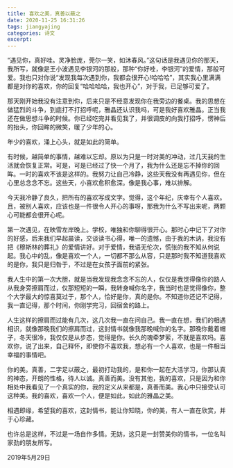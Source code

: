 ```yaml
---
title: 喜欢之美，真善以蔽之
date: 2020-11-25 16:31:26
tags: jiangyajing
categories: 诗文
excerpt: 
---
```

“遇见你，真好哇。灵净脸庞，莞尔一笑，如沐春风。”这句话是我遇见你的那天，我所写，就像是王小波遇见李银河的那般，那种“你好哇，李银河”的爱情，那般可爱。<!--more-->我也只对你说“发现我每次遇到你，我都会很开心!哈哈哈”，其实我心里满满都是对你的喜欢，你的回复“哈哈哈哈，我也开心”，对于我，已足够可爱了。

那天刚开始我没有注意到你，后来只是不经意发现你在我旁边的餐桌。我的思想在做猛烈的斗争，到底打不打招呼呢，雅晶还认识我吗，可是我好喜欢雅晶。正当我还在做思想斗争的时候。你已经吃完并看见我了，并很调皮的向我打招呼，愣神后的抬头，你回眸的微笑，暖了少年的心。

年少的喜欢，涌上心头，就是如此的简单。

有时候，越简单的事情，越难以忘却。原以为只是一时对美的冲动，过几天我的生活就会恢复正常。可是，可是已经过了快一个月了，我为什么还是忘不掉你的回眸。一时的喜欢不该是这样的。我努力让自己冷静，这些天我没有再遇见你，但在心里总念念不忘。这些天，小喜欢愈积愈深。像是我心事，难以排解。

今天我冷静了良久，把所有的喜欢写成文字。觉得，这个年纪，庆幸有个人喜欢。且，被别人喜欢，应该也是一件很令人开心的事呀，那我为什么不写出来呢，两颗心可能都会很开心呢。

第一次遇见，在映雪左岸晚上。学校，唯独和你聊得很开心。那时心中记下了对你的好感，后来我们早起晨读，交谈读书心得，唯一的遗憾，由于我的木讷，我没有把《穆斯林的葬礼》的爱情讲好。对于爱情，我语无伦次，慌张的我不知从何说起。我心中的乱，像是喜欢一个人，一切都不那么从容，只是那时我不知道我喜欢的是你，我只是归咎于，不过是在女孩子面前的紧张。

我人生中的第一次大胆，就是当我发现我念念不忘的人，仅仅是我觉得像你的路人从我身旁擦肩而过，仅那短短的一瞬，我转身喊你名字，我当时也是觉得像你，整个大学最大的惊喜莫过于，那个人，恰好是你，真的是你。不知道你还记不记得，我一直记得，那个时间，你刚学完习，回宿舍的路上。

人生这样的擦肩而过能有几次，这几次我一直在问自己。我一直在想，我们的相遇相识，就像那晚我们的擦肩而过，这封情书就像我那晚喊你的名字。那晚你戴着帽子，冬天很冷，我仅仅是从步态，觉得是你。长久的魂牵梦萦，不就是喜欢吗。喜欢你，说了出来，自己释怀，即使你不喜欢我，想必有一个人喜欢，也是一件相当幸福的事情吧。

你的美。真善，二字足以蔽之，最初打动我的，是和你一起在大活学习，你那认真的神态，开朗的性格，待人以诚。真善而美。没有其他，我的喜欢，只是因为和你相处中我看见了一个真实的你，我的定义从来都是，真善而美。我心中只接受认可这种美。我的喜欢，喜欢一个人，便是如此，如此的雅晶之美。

相遇即缘，希望我的喜欢，这封情书，能让你知晓，你的美，有人一直在欣赏，并于心珍藏。

也许总是这样，不过是一场自作多情。无妨，这只是一封赞美你的情书，一位名叫家劲的朋友所写。

2019年5月29日
